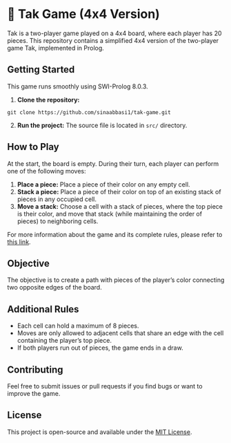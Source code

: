 # :diamond_shape_with_a_dot_inside: Tak Game (4x4 Version)

Tak is a two-player game played on a 4x4 board, where each player has 20 pieces. This repository contains a simplified 4x4 version of the two-player game Tak, implemented in Prolog.

## Getting Started

This game runs smoothly using SWI-Prolog 8.0.3.

1. **Clone the repository:** <br />
```
git clone https://github.com/sinaabbasi1/tak-game.git
```
2. **Run the project:** The source file is located in `src/` directory.

## How to Play

At the start, the board is empty. During their turn, each player can perform one of the following moves:

1. **Place a piece:** Place a piece of their color on any empty cell.
2. **Stack a piece:** Place a piece of their color on top of an existing stack of pieces in any occupied cell.
3. **Move a stack:** Choose a cell with a stack of pieces, where the top piece is their color, and move that stack (while maintaining the order of pieces) to neighboring cells.

For more information about the game and its complete rules, please refer to [this link](https://www.youtube.com/watch?v=iEXkpS-Q9dI).

## Objective
The objective is to create a path with pieces of the player’s color connecting two opposite edges of the board.

## Additional Rules

* Each cell can hold a maximum of 8 pieces.
* Moves are only allowed to adjacent cells that share an edge with the cell containing the player’s top piece.
* If both players run out of pieces, the game ends in a draw.

## Contributing

Feel free to submit issues or pull requests if you find bugs or want to improve the game.

## License

This project is open-source and available under the [MIT License](LICENSE).
